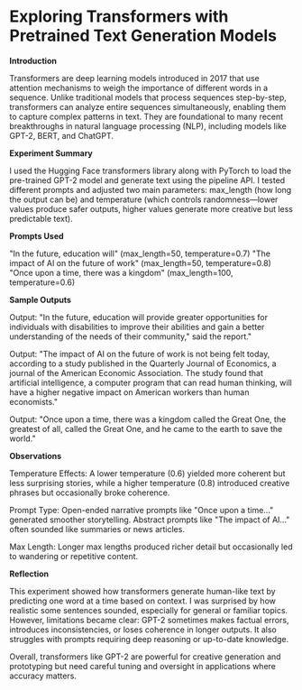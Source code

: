 # Exploring Transformers with Pretrained Text Generation Models

**Introduction**

Transformers are deep learning models introduced in 2017 that use attention mechanisms to weigh the importance of different words in a sequence. Unlike traditional models that process sequences step-by-step, transformers can analyze entire sequences simultaneously, enabling them to capture complex patterns in text. They are foundational to many recent breakthroughs in natural language processing (NLP), including models like GPT-2, BERT, and ChatGPT.

**Experiment Summary**

I used the Hugging Face transformers library along with PyTorch to load the pre-trained GPT-2 model and generate text using the pipeline API. I tested different prompts and adjusted two main parameters: max_length (how long the output can be) and temperature (which controls randomness—lower values produce safer outputs, higher values generate more creative but less predictable text).

**Prompts Used**

"In the future, education will" (max_length=50, temperature=0.7)
"The impact of AI on the future of work" (max_length=50, temperature=0.8)
"Once upon a time, there was a kingdom" (max_length=100, temperature=0.6)

**Sample Outputs**

Output: "In the future, education will provide greater opportunities for individuals with disabilities to improve their abilities and gain a better understanding of the needs of their community," said the report."

Output: "The impact of AI on the future of work is not being felt today, according to a study published in the Quarterly Journal of Economics, a journal of the American Economic Association. The study found that artificial intelligence, a computer program that can read human thinking, will have a higher negative impact on American workers than human economists."

Output: "Once upon a time, there was a kingdom called the Great One, the greatest of all, called the Great One, and he came to the earth to save the world."

**Observations**

Temperature Effects: A lower temperature (0.6) yielded more coherent but less surprising stories, while a higher temperature (0.8) introduced creative phrases but occasionally broke coherence.

Prompt Type: Open-ended narrative prompts like "Once upon a time..." generated smoother storytelling. Abstract prompts like "The impact of AI..." often sounded like summaries or news articles.

Max Length: Longer max lengths produced richer detail but occasionally led to wandering or repetitive content.

**Reflection**

This experiment showed how transformers generate human-like text by predicting one word at a time based on context. I was surprised by how realistic some sentences sounded, especially for general or familiar topics. However, limitations became clear: GPT-2 sometimes makes factual errors, introduces inconsistencies, or loses coherence in longer outputs. It also struggles with prompts requiring deep reasoning or up-to-date knowledge.

Overall, transformers like GPT-2 are powerful for creative generation and prototyping but need careful tuning and oversight in applications where accuracy matters.
